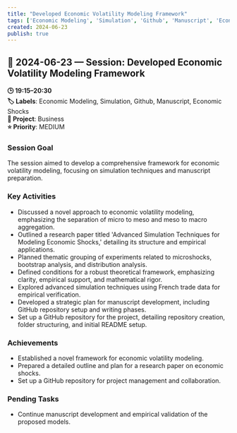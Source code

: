 ```yaml
---
title: "Developed Economic Volatility Modeling Framework"
tags: ['Economic Modeling', 'Simulation', 'Github', 'Manuscript', 'Economic Shocks']
created: 2024-06-23
publish: true
---
```


## 📅 2024-06-23 — Session: Developed Economic Volatility Modeling Framework

**🕒 19:15–20:30**  
**🏷️ Labels**: Economic Modeling, Simulation, Github, Manuscript, Economic Shocks  
**📂 Project**: Business  
**⭐ Priority**: MEDIUM  


### Session Goal
The session aimed to develop a comprehensive framework for economic volatility modeling, focusing on simulation techniques and manuscript preparation.

### Key Activities
- Discussed a novel approach to economic volatility modeling, emphasizing the separation of micro to meso and meso to macro aggregation.
- Outlined a research paper titled 'Advanced Simulation Techniques for Modeling Economic Shocks,' detailing its structure and empirical applications.
- Planned thematic grouping of experiments related to microshocks, bootstrap analysis, and distribution analysis.
- Defined conditions for a robust theoretical framework, emphasizing clarity, empirical support, and mathematical rigor.
- Explored advanced simulation techniques using French trade data for empirical verification.
- Developed a strategic plan for manuscript development, including GitHub repository setup and writing phases.
- Set up a GitHub repository for the project, detailing repository creation, folder structuring, and initial README setup.

### Achievements
- Established a novel framework for economic volatility modeling.
- Prepared a detailed outline and plan for a research paper on economic shocks.
- Set up a GitHub repository for project management and collaboration.

### Pending Tasks
- Continue manuscript development and empirical validation of the proposed models.
